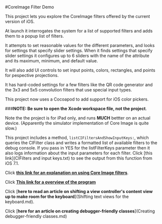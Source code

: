 #CoreImage Filter Demo

This project lets you explore the CoreImage filters offered by the current version of iOS.

At launch it interrogates the system for a list of supported filters and adds them to a popup list of filters.

It attempts to set reasonable values for the different parameters, and looks for settings that specify slider settings. When it finds settings that specify slider settings it configures up to 6 sliders with the name of the attribute and its maximum, minimum, and default value.

It will also add UI controls to set input points, colors, rectangles, and points for pespective projections.

It has hard-coded settings for a few filters like the QR code generator and the 3x3 and 5x5 convolution filters that use special input types.

This project now uses a Cocoapod to add support for iOS color pickers. 

###**NOTE: Be sure to open the Xcode workspace file, not the project**.


Note the the project is for iPad only, and runs **MUCH** bettter on an actual device. (Apparently the simulator implementation of Core Image is quite slow.)

This project includes a method, `listCIFiltersAndShowInputKeys:`, which queries the CIFilter class and writes a formatted list of available filters to the debug console. If you pass in YES for the listFilterKeys parameter then it also logs information about the input parameters for each filter. Click [this link](CIFilters and input keys.txt) to see the output from this function from iOS 7.1.


Click [**this link for an explanation on using Core Image filters**](using_core_image_filters.md).

Click [**This link for a overview of the program**](how_cifiltertest_works.md)

Click [**here to read an article on shifting a view controller's content view up to make room for the keyboard**](Shifting text views for the keyboard.md).


Click [**here for an article on creating debugger-friendly classes**](Creating debugger-friendly classes.md)